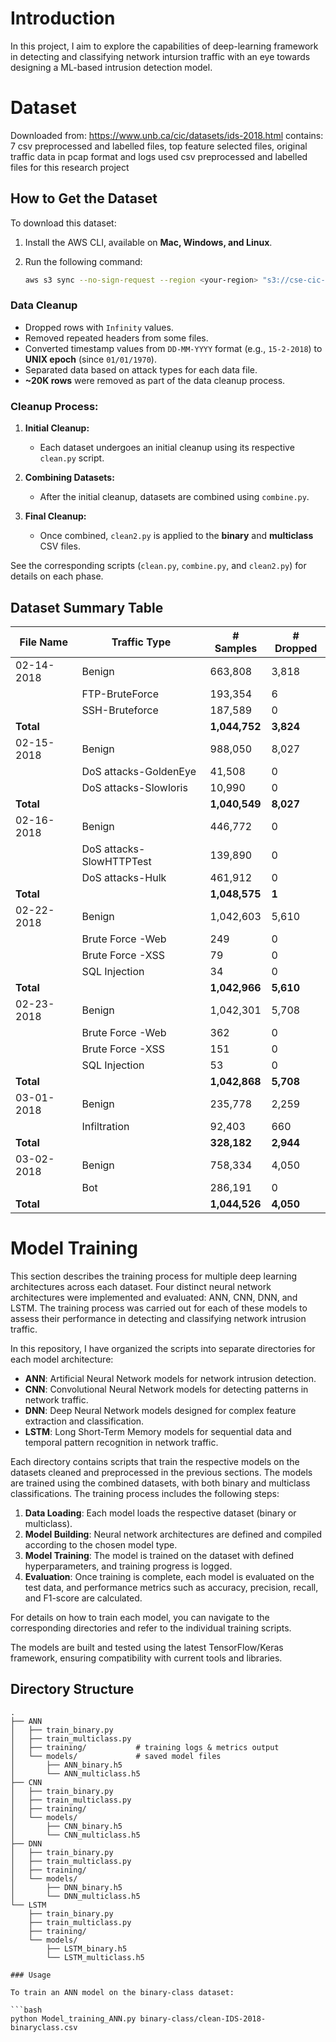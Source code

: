 # Introduction


In this project, I aim to explore the capabilities of deep-learning framework in detecting and classifying network intursion traffic with an eye towards designing a ML-based intrusion detection model.

# Dataset


Downloaded from: https://www.unb.ca/cic/datasets/ids-2018.html
contains: 7 csv preprocessed and labelled files, top feature selected files, original traffic data in pcap format and logs
used csv preprocessed and labelled files for this research project

## How to Get the Dataset

To download this dataset:

1. Install the AWS CLI, available on **Mac, Windows, and Linux**.
2. Run the following command:

   ```sh
   aws s3 sync --no-sign-request --region <your-region> "s3://cse-cic-ids2018/" dest-dir

### Data Cleanup
- Dropped rows with `Infinity` values.
- Removed repeated headers from some files.
- Converted timestamp values from `DD-MM-YYYY` format (e.g., `15-2-2018`) to **UNIX epoch** (since `01/01/1970`).
- Separated data based on attack types for each data file.
- **~20K rows** were removed as part of the data cleanup process.

### Cleanup Process:
1. **Initial Cleanup:**  
   - Each dataset undergoes an initial cleanup using its respective `clean.py` script.
   
2. **Combining Datasets:**  
   - After the initial cleanup, datasets are combined using `combine.py`.  

3. **Final Cleanup:**  
   - Once combined, `clean2.py` is applied to the **binary** and **multiclass** CSV files.

See the corresponding scripts (`clean.py`, `combine.py`, and `clean2.py`) for details on each phase.

## Dataset Summary Table

| File Name   | Traffic Type                  | # Samples  | # Dropped |
|------------|--------------------------------|------------|------------|
| 02-14-2018 | Benign                        | 663,808     | 3,818      |
|            | FTP-BruteForce                 | 193,354     | 6          |
|            | SSH-Bruteforce                 | 187,589     | 0          |
| **Total**   |                                | **1,044,752** | **3,824**  |
| 02-15-2018 | Benign                        | 988,050     | 8,027      |
|            | DoS attacks-GoldenEye          | 41,508      | 0          |
|            | DoS attacks-Slowloris          | 10,990      | 0          |
| **Total**   |                                | **1,040,549** | **8,027**  |
| 02-16-2018 | Benign                        | 446,772     | 0          |
|            | DoS attacks-SlowHTTPTest       | 139,890     | 0          |
|            | DoS attacks-Hulk               | 461,912     | 0          |
| **Total**   |                                | **1,048,575** | **1**      |
| 02-22-2018 | Benign                        | 1,042,603   | 5,610      |
|            | Brute Force -Web               | 249         | 0          |
|            | Brute Force -XSS               | 79          | 0          |
|            | SQL Injection                  | 34          | 0          |
| **Total**   |                                | **1,042,966** | **5,610**  |
| 02-23-2018 | Benign                        | 1,042,301   | 5,708      |
|            | Brute Force -Web               | 362         | 0          |
|            | Brute Force -XSS               | 151         | 0          |
|            | SQL Injection                  | 53          | 0          |
| **Total**   |                                | **1,042,868** | **5,708**  |
| 03-01-2018 | Benign                        | 235,778     | 2,259      |
|            | Infiltration                   | 92,403      | 660        |
| **Total**   |                                | **328,182**  | **2,944**  |
| 03-02-2018 | Benign                        | 758,334     | 4,050      |
|            | Bot                            | 286,191     | 0          |
| **Total**   |                                | **1,044,526** | **4,050**  |

# Model Training

This section describes the training process for multiple deep learning architectures across each dataset. Four distinct neural network architectures were implemented and evaluated: ANN, CNN, DNN, and LSTM. The training process was carried out for each of these models to assess their performance in detecting and classifying network intrusion traffic.

In this repository, I have organized the scripts into separate directories for each model architecture:

- **ANN**: Artificial Neural Network models for network intrusion detection.
- **CNN**: Convolutional Neural Network models for detecting patterns in network traffic.
- **DNN**: Deep Neural Network models designed for complex feature extraction and classification.
- **LSTM**: Long Short-Term Memory models for sequential data and temporal pattern recognition in network traffic.

Each directory contains scripts that train the respective models on the datasets cleaned and preprocessed in the previous sections. The models are trained using the combined datasets, with both binary and multiclass classifications. The training process includes the following steps:

1. **Data Loading**: Each model loads the respective dataset (binary or multiclass).
2. **Model Building**: Neural network architectures are defined and compiled according to the chosen model type.
3. **Model Training**: The model is trained on the dataset with defined hyperparameters, and training progress is logged.
4. **Evaluation**: Once training is complete, each model is evaluated on the test data, and performance metrics such as accuracy, precision, recall, and F1-score are calculated.

For details on how to train each model, you can navigate to the corresponding directories and refer to the individual training scripts.

The models are built and tested using the latest TensorFlow/Keras framework, ensuring compatibility with current tools and libraries.

## Directory Structure

```text
.
├── ANN
│   ├── train_binary.py
│   ├── train_multiclass.py
│   ├── training/           # training logs & metrics output
│   └── models/             # saved model files
│       ├── ANN_binary.h5
│       └── ANN_multiclass.h5
├── CNN
│   ├── train_binary.py
│   ├── train_multiclass.py
│   ├── training/
│   └── models/
│       ├── CNN_binary.h5
│       └── CNN_multiclass.h5
├── DNN
│   ├── train_binary.py
│   ├── train_multiclass.py
│   ├── training/
│   └── models/
│       ├── DNN_binary.h5
│       └── DNN_multiclass.h5
└── LSTM
    ├── train_binary.py
    ├── train_multiclass.py
    ├── training/
    └── models/
        ├── LSTM_binary.h5
        └── LSTM_multiclass.h5

### Usage

To train an ANN model on the binary-class dataset:

```bash
python Model_training_ANN.py binary-class/clean-IDS-2018-binaryclass.csv

